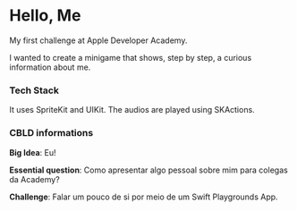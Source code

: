 # Hello, Me

My first challenge at Apple Developer Academy. 

I wanted to create a minigame that shows, step by step, a curious information about me. 

### **Tech Stack**

It uses SpriteKit and UIKit. The audios are played using SKActions.

### **CBLD informations**

**Big Idea**: Eu!

**Essential question**: Como apresentar algo pessoal sobre mim para colegas da Academy?

**Challenge**: Falar um pouco de si por meio de um Swift Playgrounds App.
